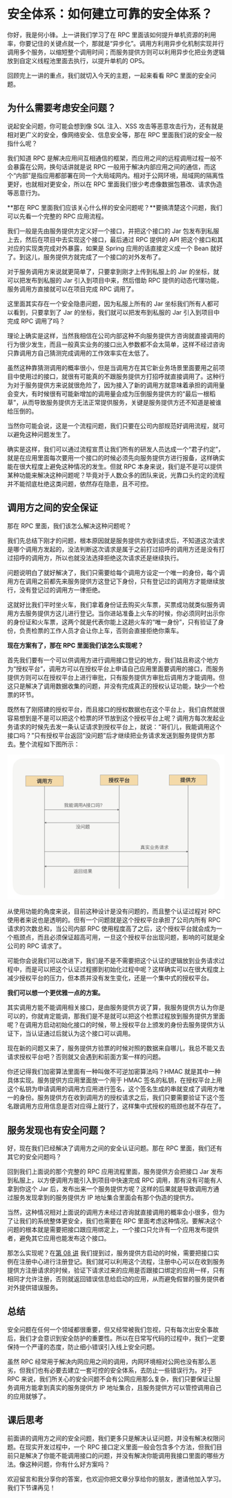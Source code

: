# 安全体系：如何建立可靠的安全体系？

你好，我是何小锋。上一讲我们学习了在 RPC 里面该如何提升单机资源的利用率，你要记住的关键点就一个，那就是“异步化”。调用方利用异步化机制实现并行调用多个服务，以缩短整个调用时间；而服务提供方则可以利用异步化把业务逻辑放到自定义线程池里面去执行，以提升单机的 OPS。

回顾完上一讲的重点，我们就切入今天的主题，一起来看看 RPC 里面的安全问题。

## 为什么需要考虑安全问题？ 

说起安全问题，你可能会想到像 SQL 注入、XSS 攻击等恶意攻击行为，还有就是相对更广义的安全，像网络安全、信息安全等，那在 RPC 里面我们说的安全一般指什么呢？

我们知道 RPC 是解决应用间互相通信的框架，而应用之间的远程调用过程一般不会暴露在公网，换句话讲就是说 RPC 一般用于解决内部应用之间的通信，而这个“内部”是指应用都部署在同一个大局域网内。相对于公网环境，局域网的隔离性更好，也就相对更安全，所以在 RPC 里面我们很少考虑像数据包篡改、请求伪造等恶意行为。

**那在 RPC 里面我们应该关心什么样的安全问题呢？**要搞清楚这个问题，我们可以先看一个完整的 RPC 应用流程。

我们一般是先由服务提供方定义好一个接口，并把这个接口的 Jar 包发布到私服上去，然后在项目中去实现这个接口，最后通过 RPC 提供的 API 把这个接口和其对应的实现类完成对外暴露，如果是 Spring 应用的话直接定义成一个 Bean 就好了。到这儿，服务提供方就完成了一个接口的对外发布了。

对于服务调用方来说就更简单了，只要拿到刚才上传到私服上的 Jar 的坐标，就可以把发布到私服的 Jar 引入到项目中来，然后借助 RPC 提供的动态代理功能，服务调用方直接就可以在项目完成 RPC 调用了。

这里面其实存在一个安全隐患问题，因为私服上所有的 Jar 坐标我们所有人都可以看到，只要拿到了 Jar 的坐标，我们就可以把发布到私服的 Jar 引入到项目中完成 RPC 调用了吗？

理论上确实是这样，当然我相信在公司内部这种不向服务提供方咨询就直接调用的行为很少发生，而且一般真实业务的接口出入参数都不会太简单，这样不经过咨询只靠调用方自己猜测完成调用的工作效率实在太低了。

虽然这种靠猜测调用的概率很小，但是当调用方在其它新业务场景里面要用之前项目中使用过的接口，就很有可能真的不跟服务提供方打招呼就直接调用了。这种行为对于服务提供方来说就很危险了，因为接入了新的调用方就意味着承担的调用量会变大，有时候很有可能新增加的调用量会成为压倒服务提供方的“最后一根稻草”，从而导致服务提供方无法正常提供服务，关键是服务提供方还不知道是被谁给压倒的。

当然你可能会说，这是一个流程问题，我们只要在公司内部规范好调用流程，就可以避免这种问题发生了。

确实是这样，我们可以通过流程宣贯让我们所有的研发人员达成一个“君子约定”，就是在应用里面每次要用一个接口的时候必须先向服务提供方进行报备，这样确实能在很大程度上避免这种情况的发生。但就 RPC 本身来说，我们是不是可以提供某种功能来解决这种问题呢？毕竟对于人数众多的团队来说，光靠口头约定的流程并不能彻底杜绝这类问题，依然存在隐患，且不可控。

## 调用方之间的安全保证 

那在 RPC 里面，我们该怎么解决这种问题呢？

我们先总结下刚才的问题，根本原因就是服务提供方收到请求后，不知道这次请求是哪个调用方发起的，没法判断这次请求是属于之前打过招呼的调用方还是没有打过招呼的调用方，所以也就没法选择拒绝这次请求还是继续执行。

问题说明白了就好解决了，我们只需要给每个调用方设定一个唯一的身份，每个调用方在调用之前都先来服务提供方这登记下身份，只有登记过的调用方才能继续放行，没有登记过的调用方一律拒绝。

这就好比我们平时坐火车，我们拿着身份证去购买火车票，买票成功就类似服务调用方去服务提供方这儿进行登记。当你进站准备上火车的时候，你必须同时出示你的身份证和火车票，这两个就是代表你能上这趟火车的“唯一身份”，只有验证了身份，负责检票的工作人员才会让你上车，否则会直接拒绝你乘车。

**现在方案有了，那在 RPC 里面我们该怎么实现呢？**

首先我们要有一个可以供调用方进行调用接口登记的地方，我们姑且称这个地方为“授权平台”，调用方可以在授权平台上申请自己应用里面要调用的接口，而服务提供方则可以在授权平台上进行审批，只有服务提供方审批后调用方才能调用。但这只是解决了调用数据收集的问题，并没有完成真正的授权认证功能，缺少一个检票的环节。

既然有了刚搭建的授权平台，而且接口的授权数据也在这个平台上，我们自然就很容易想到是不是可以把这个检票的环节放到这个授权平台上呢？调用方每次发起业务请求的时候先去发一条认证请求到授权平台上，就说：“哥们儿，我能调用这个接口吗？”只有授权平台返回“没问题”后才继续把业务请求发送到服务提供方那去。整个流程如下图所示：

![](./images/18-01.jpeg)

从使用功能的角度来说，目前这种设计是没有问题的，而且整个认证过程对 RPC 使用者来说也是透明的。但有一个问题就是这个授权平台承担了公司内所有 RPC 请求的次数总和，当公司内部 RPC 使用程度高了之后，这个授权平台就会成为一个瓶颈点，而且必须保证超高可用，一旦这个授权平台出现问题，影响的可就是全公司的 RPC 请求了。

可能你会说我们可以改进下，我们是不是不需要把这个认证的逻辑放到业务请求过程中，而是可以把这个认证过程挪到初始化过程中呢？这样确实可以在很大程度上减少授权平台的压力，但本质并没有发生变化，还是一个集中式的授权平台。

**我们可以想一个更优雅一点的方案。**

其实调用方能不能调用相关接口，是由服务提供方说了算，我服务提供方认为你是可以的，你就肯定能调，那我们是不是就可以把这个检票过程放到服务提供方里面呢？在调用方启动初始化接口的时候，带上授权平台上颁发的身份去服务提供方认证下，当认证通过后就认为这个接口可以调用。

现在新的问题又来了，服务提供方验票的时候对照的数据来自哪儿，我总不能又去请求授权平台吧？否则就又会遇到和前面方案一样的问题。

你还记得我们加密算法里面有一种叫做不可逆加密算法吗？HMAC 就是其中一种具体实现。服务提供方应用里面放一个用于 HMAC 签名的私钥，在授权平台上用这个私钥为申请调用的调用方应用进行签名，这个签名生成的串就变成了调用方唯一的身份。服务提供方在收到调用方的授权请求之后，我们只要需要验证下这个签名跟调用方应用信息是否对应得上就行了，这样集中式授权的瓶颈也就不存在了。

## 服务发现也有安全问题？ 

好，现在我们已经解决了调用方之间的安全认证问题。那在 RPC 里面，我们还有其它的安全问题吗？

回到我们上面说的那个完整的 RPC 应用流程里面，服务提供方会把接口 Jar 发布到私服上，以方便调用方能引入到项目中快速完成 RPC 调用，那有没有可能有人拿到你这个 Jar 后，发布出来一个服务提供方呢？这样的后果就是导致调用方通过服务发现拿到的服务提供方 IP 地址集合里面会有那个伪造的提供方。

当然，这种情况相对上面说的调用方未经过咨询就直接调用的概率会小很多，但为了让我们的系统整体更安全，我们也需要在 RPC 里面考虑这种情况。要解决这个问题的根本就是需要把接口跟应用绑定上，一个接口只允许有一个应用发布提供者，避免其它应用也能发布这个接口。

那怎么实现呢？在[第 08 讲](/notes/RPC/RPC实战与核心原理/进阶篇/服务发现：到底是要CP还是AP？) 我们提到过，服务提供方启动的时候，需要把接口实例在注册中心进行注册登记。我们就可以利用这个流程，注册中心可以在收到服务提供方注册请求的时候，验证下请求过来的应用是否跟接口绑定的应用一样，只有相同才允许注册，否则就返回错误信息给启动的应用，从而避免假冒的服务提供者对外提供错误服务。

## 总结 

安全问题在任何一个领域都很重要，但又经常被我们忽视，只有每次出安全事故后，我们才会意识到安全防护的重要性。所以在日常写代码的过程中，我们一定要保持一个严谨的态度，防止细小错误引入线上安全问题。

虽然 RPC 经常用于解决内网应用之间的调用，内网环境相对公网也没有那么恶劣，但我们也有必要去建立一套可控的安全体系，去防止一些错误行为。对于 RPC 来说，我们所关心的安全问题不会有公网应用那么复杂，我们只要保证让服务调用方能拿到真实的服务提供方 IP 地址集合，且服务提供方可以管控调用自己的应用就够了。

## 课后思考 

前面讲的调用方之间的安全问题，我们更多只是解决认证问题，并没有解决权限问题。在现实开发过程中，一个 RPC 接口定义里面一般会包含多个方法，但我们目前只是解决了你能不能调用接口的问题，并没有解决你能调用我接口里面的哪些方法。像这种问题，你有什么好方案吗？

欢迎留言和我分享你的答案，也欢迎你把文章分享给你的朋友，邀请他加入学习。我们下节课再见！

